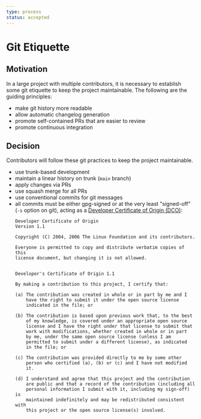 ```yaml
---
type: process
status: accepted
---
```


# Git Etiquette

## Motivation

In a large project with multiple contributors, it is necessary to establish some git etiquette to keep the project maintainable. The following are the guiding principles:

- make git history more readable
- allow automatic changelog generation
- promote self-contained PRs that are easier to review
- promote continuous integration

## Decision

Contributors will follow these git practices to keep the project maintainable.

- use trunk-based development
- maintain a linear history on trunk (`main` branch)
- apply changes via PRs
- use squash merge for all PRs
- use conventional commits for git messages
- all commits must be either gpg-signed or at the very least "signed-off" (`-s` option on git), acting as a [Developer Certificate of Origin (DCO)](developercertificate.org):
  ```
  Developer Certificate of Origin
  Version 1.1
  
  Copyright (C) 2004, 2006 The Linux Foundation and its contributors.
  
  Everyone is permitted to copy and distribute verbatim copies of this
  license document, but changing it is not allowed.
  
  
  Developer's Certificate of Origin 1.1
  
  By making a contribution to this project, I certify that:
  
  (a) The contribution was created in whole or in part by me and I
      have the right to submit it under the open source license
      indicated in the file; or
  
  (b) The contribution is based upon previous work that, to the best
      of my knowledge, is covered under an appropriate open source
      license and I have the right under that license to submit that
      work with modifications, whether created in whole or in part
      by me, under the same open source license (unless I am
      permitted to submit under a different license), as indicated
      in the file; or
  
  (c) The contribution was provided directly to me by some other
      person who certified (a), (b) or (c) and I have not modified
      it.
  
  (d) I understand and agree that this project and the contribution
      are public and that a record of the contribution (including all
      personal information I submit with it, including my sign-off) is
      maintained indefinitely and may be redistributed consistent with
      this project or the open source license(s) involved.
  ```  
